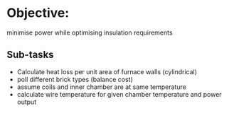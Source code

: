 
# Objective: 
minimise power while optimising insulation requirements

## Sub-tasks
- Calculate heat loss per unit area of furnace walls (cylindrical)
- poll different brick types (balance cost)
- assume coils and inner chamber are at same temperature
- calculate wire temperature for given chamber temperature and power output